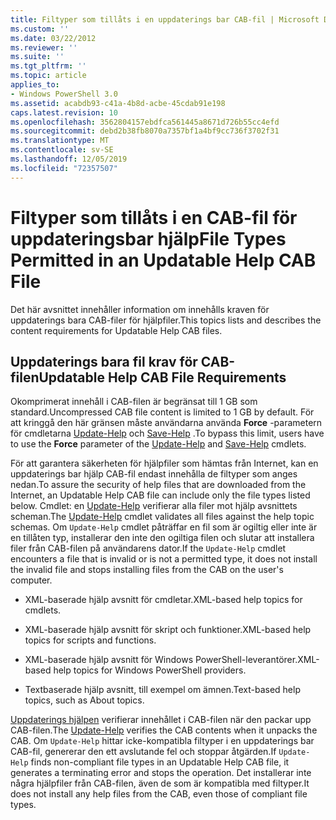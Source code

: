 ```yaml
---
title: Filtyper som tillåts i en uppdaterings bar CAB-fil | Microsoft Docs
ms.custom: ''
ms.date: 03/22/2012
ms.reviewer: ''
ms.suite: ''
ms.tgt_pltfrm: ''
ms.topic: article
applies_to:
- Windows PowerShell 3.0
ms.assetid: acabdb93-c41a-4b8d-acbe-45cdab91e198
caps.latest.revision: 10
ms.openlocfilehash: 3562804157ebdfca561445a8671d726b55cc4efd
ms.sourcegitcommit: debd2b38fb8070a7357bf1a4bf9cc736f3702f31
ms.translationtype: MT
ms.contentlocale: sv-SE
ms.lasthandoff: 12/05/2019
ms.locfileid: "72357507"
---
```

# <a name="file-types-permitted-in-an-updatable-help-cab-file"></a><span data-ttu-id="04299-102">Filtyper som tillåts i en CAB-fil för uppdateringsbar hjälp</span><span class="sxs-lookup"><span data-stu-id="04299-102">File Types Permitted in an Updatable Help CAB File</span></span>

<span data-ttu-id="04299-103">Det här avsnittet innehåller information om innehålls kraven för uppdaterings bara CAB-filer för hjälpfiler.</span><span class="sxs-lookup"><span data-stu-id="04299-103">This topics lists and describes the content requirements for Updatable Help CAB files.</span></span>

## <a name="updatable-help-cab-file-requirements"></a><span data-ttu-id="04299-104">Uppdaterings bara fil krav för CAB-filen</span><span class="sxs-lookup"><span data-stu-id="04299-104">Updatable Help CAB File Requirements</span></span>

<span data-ttu-id="04299-105">Okomprimerat innehåll i CAB-filen är begränsat till 1 GB som standard.</span><span class="sxs-lookup"><span data-stu-id="04299-105">Uncompressed CAB file content is limited to 1 GB by default.</span></span> <span data-ttu-id="04299-106">För att kringgå den här gränsen måste användarna använda **Force** -parametern för cmdletarna [Update-Help](/powershell/module/Microsoft.PowerShell.Core/Update-Help) och [Save-Help](/powershell/module/Microsoft.PowerShell.Core/Save-Help) .</span><span class="sxs-lookup"><span data-stu-id="04299-106">To bypass this limit, users have to use the **Force** parameter of the [Update-Help](/powershell/module/Microsoft.PowerShell.Core/Update-Help) and [Save-Help](/powershell/module/Microsoft.PowerShell.Core/Save-Help) cmdlets.</span></span>

<span data-ttu-id="04299-107">För att garantera säkerheten för hjälpfiler som hämtas från Internet, kan en uppdaterings bar hjälp CAB-fil endast innehålla de filtyper som anges nedan.</span><span class="sxs-lookup"><span data-stu-id="04299-107">To assure the security of help files that are downloaded from the Internet, an Updatable Help CAB file can include only the file types listed below.</span></span> <span data-ttu-id="04299-108">Cmdlet: en [Update-Help](/powershell/module/Microsoft.PowerShell.Core/Update-Help) verifierar alla filer mot hjälp avsnittets scheman.</span><span class="sxs-lookup"><span data-stu-id="04299-108">The [Update-Help](/powershell/module/Microsoft.PowerShell.Core/Update-Help) cmdlet validates all files against the help topic schemas.</span></span> <span data-ttu-id="04299-109">Om `Update-Help` cmdlet påträffar en fil som är ogiltig eller inte är en tillåten typ, installerar den inte den ogiltiga filen och slutar att installera filer från CAB-filen på användarens dator.</span><span class="sxs-lookup"><span data-stu-id="04299-109">If the `Update-Help` cmdlet encounters a file that is invalid or is not a permitted type, it does not install the invalid file and stops installing files from the CAB on the user's computer.</span></span>

- <span data-ttu-id="04299-110">XML-baserade hjälp avsnitt för cmdletar.</span><span class="sxs-lookup"><span data-stu-id="04299-110">XML-based help topics for cmdlets.</span></span>

- <span data-ttu-id="04299-111">XML-baserade hjälp avsnitt för skript och funktioner.</span><span class="sxs-lookup"><span data-stu-id="04299-111">XML-based help topics for scripts and functions.</span></span>

- <span data-ttu-id="04299-112">XML-baserade hjälp avsnitt för Windows PowerShell-leverantörer.</span><span class="sxs-lookup"><span data-stu-id="04299-112">XML-based help topics for Windows PowerShell providers.</span></span>

- <span data-ttu-id="04299-113">Textbaserade hjälp avsnitt, till exempel om ämnen.</span><span class="sxs-lookup"><span data-stu-id="04299-113">Text-based help topics, such as About topics.</span></span>

<span data-ttu-id="04299-114">[Uppdaterings hjälpen](/powershell/module/Microsoft.PowerShell.Core/Update-Help) verifierar innehållet i CAB-filen när den packar upp CAB-filen.</span><span class="sxs-lookup"><span data-stu-id="04299-114">The [Update-Help](/powershell/module/Microsoft.PowerShell.Core/Update-Help) verifies the CAB contents when it unpacks the CAB.</span></span> <span data-ttu-id="04299-115">Om `Update-Help` hittar icke-kompatibla filtyper i en uppdaterings bar CAB-fil, genererar den ett avslutande fel och stoppar åtgärden.</span><span class="sxs-lookup"><span data-stu-id="04299-115">If `Update-Help` finds non-compliant file types in an Updatable Help CAB file, it generates a terminating error and stops the operation.</span></span> <span data-ttu-id="04299-116">Det installerar inte några hjälpfiler från CAB-filen, även de som är kompatibla med filtyper.</span><span class="sxs-lookup"><span data-stu-id="04299-116">It does not install any help files from the CAB, even those of compliant file types.</span></span>